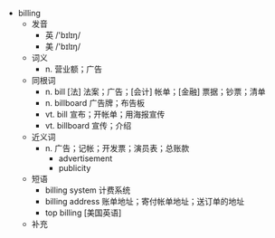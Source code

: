 - billing
  - 发音
    - 英 /'bɪlɪŋ/
    - 美 /'bɪlɪŋ/
  - 词义
    - n. 营业额；广告
  - 同根词
    - n. bill [法] 法案；广告；[会计] 帐单；[金融] 票据；钞票；清单
    - n. billboard 广告牌；布告板
    - vt. bill 宣布；开帐单；用海报宣传
    - vt. billboard 宣传；介绍
  - 近义词
    - n. 广告；记帐；开发票；演员表；总账款
      - advertisement
      - publicity
  - 短语
    - billing system 计费系统
    - billing address 账单地址；寄付帐单地址；送订单的地址
    - top billing [美国英语]
  - 补充